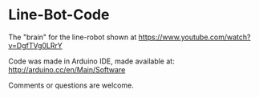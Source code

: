 Line-Bot-Code
=============

The "brain" for the line-robot shown at https://www.youtube.com/watch?v=DgfTVg0LRrY

Code was made in Arduino IDE, made available at:
http://arduino.cc/en/Main/Software

Comments or questions are welcome.
